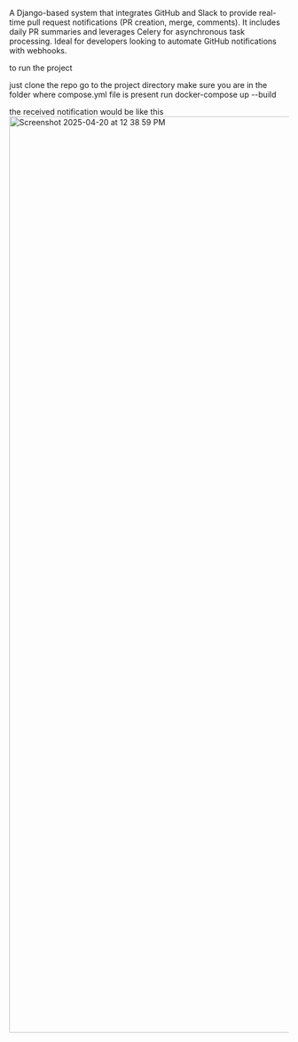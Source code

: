 A Django-based system that integrates GitHub and Slack to provide real-time pull request notifications (PR creation, merge, comments). It includes daily PR summaries and leverages Celery for asynchronous task processing. Ideal for developers looking to automate GitHub notifications with webhooks.


to run the project 

just clone the repo 
go to the project directory
make sure you are in the folder where compose.yml file is present 
run docker-compose up --build

the received notification would be like this 
<img width="1649" alt="Screenshot 2025-04-20 at 12 38 59 PM" src="https://github.com/user-attachments/assets/05fdce56-4669-4268-977a-7fe3be551add" />
